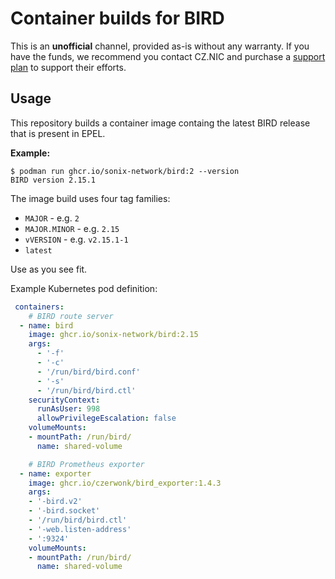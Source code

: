 # Container builds for BIRD

This is an **unofficial** channel, provided as-is without any warranty.
If you have the funds, we recommend you contact CZ.NIC and purchase a [support plan](https://bird.network.cz/?support) to support their efforts.

## Usage

This repository builds a container image containg the latest BIRD release that is present in EPEL.

**Example:**
```
$ podman run ghcr.io/sonix-network/bird:2 --version
BIRD version 2.15.1
```

The image build uses four tag families:
 - `MAJOR` - e.g. `2`
 - `MAJOR.MINOR` - e.g. `2.15`
 - `vVERSION` - e.g. `v2.15.1-1`
 - `latest`

Use as you see fit.

Example Kubernetes pod definition:

```yaml
 containers:
    # BIRD route server
  - name: bird
    image: ghcr.io/sonix-network/bird:2.15
    args:
      - '-f'
      - '-c'
      - '/run/bird/bird.conf'
      - '-s'
      - '/run/bird/bird.ctl'
    securityContext:
      runAsUser: 998
      allowPrivilegeEscalation: false
    volumeMounts:
    - mountPath: /run/bird/
      name: shared-volume

    # BIRD Prometheus exporter
  - name: exporter
    image: ghcr.io/czerwonk/bird_exporter:1.4.3
    args:
    - '-bird.v2'
    - '-bird.socket'
    - '/run/bird/bird.ctl'
    - '-web.listen-address'
    - ':9324'
    volumeMounts:
    - mountPath: /run/bird/
      name: shared-volume
```
